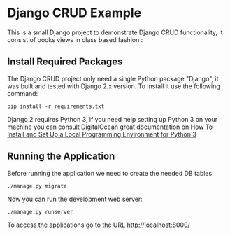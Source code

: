 # Django CRUD Example 

This is a small Django project to demonstrate Django CRUD functionality, it
consist of books views in class based fashion :

## Install Required Packages

The Django CRUD project only need a single Python package "Django", it was built and
tested with Django 2.x version. To install it use the following command:

    pip install -r requirements.txt

Django 2 requires Python 3, if you need help setting up Python 3 on your machine you can consult
DigitalOcean great documentation on 
[How To Install and Set Up a Local Programming Environment for Python 3](https://www.digitalocean.com/community/tutorial_series/how-to-install-and-set-up-a-local-programming-environment-for-python-3)

## Running the Application

Before running the application we need to create the needed DB tables:

    ./manage.py migrate

Now you can run the development web server:

    ./manage.py runserver

To access the applications go to the URL <http://localhost:8000/>

